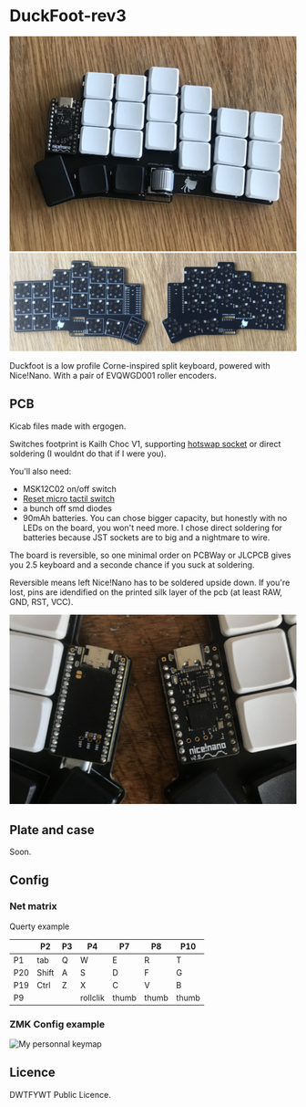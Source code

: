 # DuckFoot-rev3

![](pictures/right_hand.jpg)
![](pictures/both_boards.jpg)

Duckfoot is a low profile Corne-inspired split keyboard, powered with Nice!Nano. With a pair of EVQWGD001 roller encoders.

## PCB

Kicab files made with ergogen.

Switches footprint is Kailh Choc V1, supporting [hotswap socket](https://splitkb.com/collections/keyboard-parts/products/kailh-hotswap-sockets?variant=39472161456205) or direct soldering (I wouldnt do that if I were you).

You'll also need:
- MSK12C02 on/off switch
- [Reset micro tactil switch](https://www.aliexpress.com/item/32873382894.html)
- a bunch off smd diodes
- 90mAh batteries. You can chose bigger capacity, but honestly with no LEDs on the board, you won't need more. I chose direct soldering for batteries because JST sockets are to big and a nightmare to wire.

The board is reversible, so one minimal order on PCBWay or JLCPCB gives you 2.5 keyboard and a seconde chance if you suck at soldering.

Reversible means left Nice!Nano has to be soldered upside down. If you're lost, pins are idendified on the printed silk layer of the pcb (at least RAW, GND, RST, VCC).

![](pictures/nice_nanos.jpg)

## Plate and case

Soon.

## Config

### Net matrix
Querty example

|      | P2 | P3 | P4 | P7 | P8 | P10 |   
|------|----|----|----|----|----|-----|
| P1   | tab | Q | W | E | R | T |
| P20  | Shift | A | S | D | F | G |
| P19  | Ctrl | Z | X | C | V | B |
| P9   |     |   |  rollclik  | thumb  | thumb |  thumb  |

### ZMK Config example

![My personnal keymap](https://github.com/dodubassman/zmk-config-duckfoot-rev3)

## Licence

DWTFYWT Public Licence.
